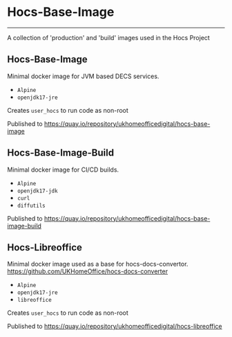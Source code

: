 # Hocs-Base-Image

---

A collection of 'production' and 'build' images used in the Hocs Project


## Hocs-Base-Image

Minimal docker image for JVM based DECS services.

* `Alpine`
* `openjdk17-jre` 

Creates `user_hocs` to run code as non-root

Published to https://quay.io/repository/ukhomeofficedigital/hocs-base-image

## Hocs-Base-Image-Build

Minimal docker image for CI/CD builds.

* `Alpine`
* `openjdk17-jdk` 
* `curl`
* `diffutils`

Published to https://quay.io/repository/ukhomeofficedigital/hocs-base-image-build

## Hocs-Libreoffice

Minimal docker image used as a base for hocs-docs-convertor. https://github.com/UKHomeOffice/hocs-docs-converter

* `Alpine`
* `openjdk17-jre` 
* `libreoffice`

Creates `user_hocs` to run code as non-root

Published to https://quay.io/repository/ukhomeofficedigital/hocs-libreoffice
